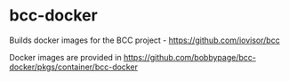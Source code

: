 # bcc-docker

Builds docker images for the BCC project - https://github.com/iovisor/bcc

Docker images are provided in https://github.com/bobbypage/bcc-docker/pkgs/container/bcc-docker

